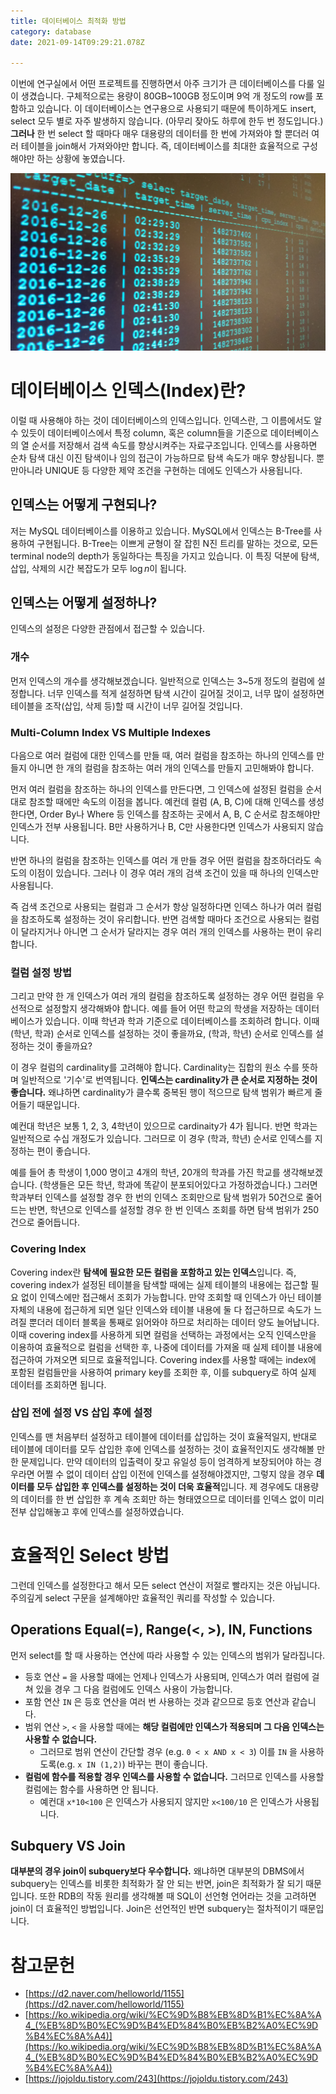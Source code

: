 ```yaml
---
title: 데이터베이스 최적화 방법
category: database
date: 2021-09-14T09:29:21.078Z

---
```


이번에 연구실에서 어떤 프로젝트를 진행하면서 아주 크기가 큰 데이터베이스를 다룰 일이 생겼습니다. 구체적으로는 용량이 80GB~100GB 정도이며 9억 개 정도의 row를 포함하고 있습니다. 이 데이터베이스는 연구용으로 사용되기 때문에 특이하게도 insert, select 모두 별로 자주 발생하지 않습니다. (아무리 잦아도 하루에 한두 번 정도입니다.) **그러나** 한 번 select 할 때마다 매우 대용량의 데이터를 한 번에 가져와야 할 뿐더러 여러 테이블을 join해서 가져와야만 합니다. 즉, 데이터베이스를 최대한 효율적으로 구성해야만 하는 상황에 놓였습니다.

![Postgres_Query](imgs/Postgres_Query.jpg)

# 데이터베이스 인덱스(Index)란?

 이럴 때 사용해야 하는 것이 데이터베이스의 인덱스입니다. 인덱스란, 그 이름에서도 알 수 있듯이 데이터베이스에서 특정 column, 혹은 column들을 기준으로 데이터베이스의 열 순서를 저장해서 검색 속도를 향상시켜주는 자료구조입니다. 인덱스를 사용하면 순차 탐색 대신 이진 탐색이나 임의 접근이 가능하므로 탐색 속도가 매우 향상됩니다. 뿐만아니라 UNIQUE 등 다양한 제약 조건을 구현하는 데에도 인덱스가 사용됩니다.

## 인덱스는 어떻게 구현되나?

 저는 MySQL 데이터베이스를 이용하고 있습니다. MySQL에서 인덱스는 B-Tree를 사용하여 구현됩니다. B-Tree는 이쁘게 균형이 잘 잡힌 N진 트리를 말하는 것으로, 모든 terminal node의 depth가 동일하다는 특징을 가지고 있습니다. 이 특징 덕분에 탐색, 삽입, 삭제의 시간 복잡도가 모두 $\log n$이 됩니다.

## 인덱스는 어떻게 설정하나?

인덱스의 설정은 다양한 관점에서 접근할 수 있습니다.

### 개수

먼저 인덱스의 개수를 생각해보겠습니다. 일반적으로 인덱스는 3~5개 정도의 컬럼에 설정합니다. 너무 인덱스를 적게 설정하면 탐색 시간이 길어질 것이고, 너무  많이 설정하면 테이블을 조작(삽입, 삭제 등)할 때 시간이 너무 길어질 것입니다.

### Multi-Column Index VS Multiple Indexes

다음으로 여러 컬럼에 대한 인덱스를 만들 때, 여러 컬럼을 참조하는 하나의 인덱스를 만들지 아니면 한 개의 컬럼을 참조하는 여러 개의 인덱스를 만들지 고민해봐야 합니다.

먼저 여러 컬럼을 참조하는 하나의 인덱스를 만든다면, 그 인덱스에 설정된 컬럼을 순서대로 참조할 때에만 속도의 이점을 봅니다. 예컨데 컬럼 (A, B, C)에 대해 인덱스를 생성한다면, Order By나 Where 등 인덱스를 참조하는 곳에서 A, B, C 순서로 참조해야만 인덱스가 전부 사용됩니다. B만 사용하거나 B, C만 사용한다면 인덱스가 사용되지 않습니다.

반면 하나의 컬럼을 참조하는 인덱스를 여러 개 만들 경우 어떤 컬럼을 참조하더라도 속도의 이점이 있습니다. 그러나 이 경우 여러 개의 검색 조건이 있을 때 하나의 인덱스만 사용됩니다.

즉 검색 조건으로 사용되는 컬럼과 그 순서가 항상 일정하다면 인덱스 하나가 여러 컬럼을 참조하도록 설정하는 것이 유리합니다. 반면 검색할 때마다 조건으로 사용되는 컬럼이 달라지거나 아니면 그 순서가 달라지는 경우 여러 개의 인덱스를 사용하는 편이 유리합니다.

### 컬럼 설정 방법

그리고 만약 한 개 인덱스가 여러 개의 컬럼을 참조하도록 설정하는 경우 어떤 컬럼을 우선적으로 설정할지 생각해봐야 합니다. 예를 들어 어떤 학교의 학생을 저장하는 데이터베이스가 있습니다. 이때 학년과 학과 기준으로 데이터베이스를 조회하려 합니다. 이때 (학년, 학과) 순서로 인덱스를 설정하는 것이 좋을까요, (학과, 학년) 순서로 인덱스를 설정하는 것이 좋을까요?

이 경우 컬럼의 cardinality를 고려해야 합니다. Cardinality는 집합의 원소 수를 뜻하며 일반적으로 '기수'로 번역됩니다. **인덱스는 cardinality가 큰 순서로 지정하는 것이 좋습니다.** 왜냐하면 cardinality가 클수록 중복된 행이 적으므로 탐색 범위가 빠르게 줄어들기 때문입니다.

예컨대 학년은 보통 1, 2, 3, 4학년이 있으므로 cardinaity가 4가 됩니다. 반면 학과는 일반적으로 수십 개정도가 있습니다. 그러므로 이 경우 (학과, 학년) 순서로 인덱스를 지정하는 편이 좋습니다.

 예를 들어 총 학생이 1,000 명이고 4개의 학년, 20개의 학과를 가진 학교를 생각해보겠습니다. (학생들은 모든 학년, 학과에 똑같이 분포되어있다고 가정하겠습니다.) 그러면 학과부터 인덱스를 설정할 경우 한 번의 인덱스 조회만으로 탐색 범위가 50건으로 줄어드는 반면, 학년으로 인덱스를 설정할 경우 한 번 인덱스 조회를 하면 탐색 범위가 250건으로 줄어듭니다.

### Covering Index

Covering index란 **탐색에 필요한 모든 컬럼을 포함하고 있는 인덱스**입니다. 즉, covering index가 설정된 테이블을 탐색할 때에는 실제 테이블의 내용에는 접근할 필요 없이 인덱스에만 접근해서 조회가 가능합니다. 만약 조회할 때 인덱스가 아닌 테이블 자체의 내용에 접근하게 되면 일단 인덱스와 테이블 내용에 둘 다 접근하므로 속도가 느려질 뿐더러 데이터 블록을 통째로 읽어와야 하므로 처리하는 데이터 양도 늘어납니다. 이때 covering index를 사용하게 되면 컬럼을 선택하는 과정에서는 오직 인덱스만을 이용하여 효율적으로 컬럼을 선택한 후, 나중에 데이터를 가져올 때 실제 테이블 내용에 접근하여 가져오면 되므로 효율적입니다. Covering index를 사용할 때에는 index에 포함된 컬럼들만을 사용하여 primary key를 조회한 후, 이를 subquery로 하여 실제 데이터를 조회하면 됩니다.

### 삽입 전에 설정 VS 삽입 후에 설정

인덱스를 맨 처음부터 설정하고 테이블에 데이터를 삽입하는 것이 효율적일지, 반대로 테이블에 데이터를 모두 삽입한 후에 인덱스를 설정하는 것이 효율적인지도 생각해볼 만한 문제입니다. 만약 데이터의 입출력이 잦고 유일성 등이 엄격하게 보장되어야 하는 경우라면 어쩔 수 없이 데이터 삽입 이전에 인덱스를 설정해야겠지만, 그렇지 않을 경우 **데이터를 모두 삽입한 후 인덱스를 설정하는 것이 더욱 효율적**입니다. 제 경우에도 대용량의 데이터를 한 번 삽입한 후 계속 조회만 하는 형태였으므로 데이터를 인덱스 없이 미리 전부 삽입해놓고 후에 인덱스를 설정하였습니다.

# 효율적인 Select 방법

그런데 인덱스를 설정한다고 해서 모든 select 연산이 저절로 빨라지는 것은 아닙니다. 주의깊게 select 구문을 설계해야만 효율적인 쿼리를 작성할 수 있습니다.

## Operations Equal(=), Range(<, >), IN, Functions

먼저 select를 할 때 사용하는 연산에 따라 사용할 수 있는 인덱스의 범위가 달라집니다.

- 등호 연산 `=` 을 사용할 때에는 언제나 인덱스가 사용되며, 인덱스가 여러 컬럼에 걸쳐 있을 경우 그 다음 컬럼에도 인덱스 사용이 가능합니다.
- 포함 연산 `IN` 은 등호 연산을 여러 번 사용하는 것과 같으므로 등호 연산과 같습니다.
- 범위 연산 `>`, `<` 을 사용할 때에는 **해당 컬럼에만 인덱스가 적용되며 그 다음 인덱스는 사용할 수 없습니다.**
  - 그러므로 범위 연산이 간단할 경우 (e.g. `0 < x AND x < 3`) 이를 `IN` 을 사용하도록(e.g. `x IN (1,2)`) 바꾸는 편이 좋습니다.
- **컬럼에 함수를 적용할 경우 인덱스를 사용할 수 없습니다.** 그러므로 인덱스를 사용할 컬럼에는 함수를 사용하면 안 됩니다.
  - 예컨대 `x*10<100` 은 인덱스가 사용되지 않지만 `x<100/10` 은 인덱스가 사용됩니다.

## Subquery VS Join

**대부분의 경우 join이 subquery보다 우수합니다.** 왜냐하면 대부분의 DBMS에서 subquery는 인덱스를 비롯한 최적화가 잘 안 되는 반면, join은 최적화가 잘 되기 때문입니다. 또한 RDB의 작동 원리를 생각해볼 때 SQL이 선언형 언어라는 것을 고려하면 join이 더 효율적인 방법입니다. Join은 선언적인 반면 subquery는 절차적이기 때문입니다.

# 참고문헌

- [https://d2.naver.com/helloworld/1155](https://d2.naver.com/helloworld/1155)
- [https://ko.wikipedia.org/wiki/%EC%9D%B8%EB%8D%B1%EC%8A%A4_(%EB%8D%B0%EC%9D%B4%ED%84%B0%EB%B2%A0%EC%9D%B4%EC%8A%A4)](https://ko.wikipedia.org/wiki/%EC%9D%B8%EB%8D%B1%EC%8A%A4_(%EB%8D%B0%EC%9D%B4%ED%84%B0%EB%B2%A0%EC%9D%B4%EC%8A%A4))
- [https://jojoldu.tistory.com/243](https://jojoldu.tistory.com/243)